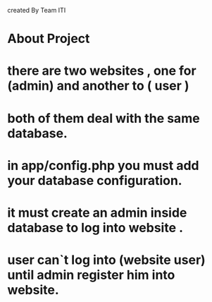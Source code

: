 created By Team ITI


# About Project

# there are two websites , one for (admin)  and another to ( user )
# both of them deal with the same database.
# in app/config.php you must add your database configuration.
# it must create  an admin inside database to log into website .
# user can`t log into (website user) until admin register him into website.


